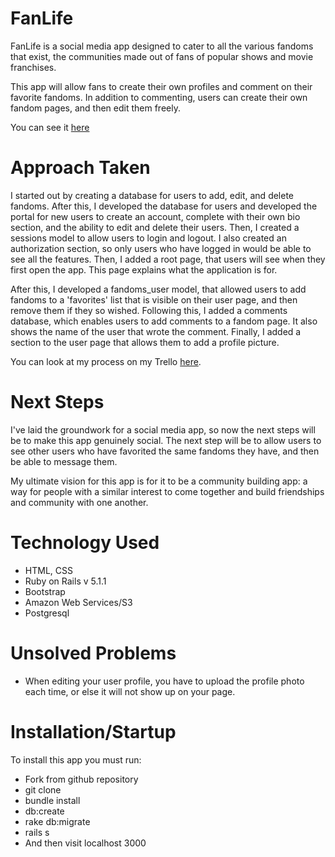 # FanLife

FanLife is a social media app designed to cater to all the various fandoms that exist, the communities made out of fans of popular shows and movie franchises.

This app will allow fans to create their own profiles and comment on their favorite fandoms. In addition to commenting, users can create their own fandom pages, and then edit them freely.

You can see it [here](https://dry-cliffs-56058.herokuapp.com/)


# Approach Taken

I started out by creating a database for users to add, edit, and delete fandoms. After this, I developed the database for users and developed the portal for new users to create an account, complete with their own bio section, and the ability to edit and delete their users. Then, I created a sessions model to allow users to login and logout. I also created an authorization section, so only users who have logged in would be able to see all the features. Then, I added a root page, that users will see when they first open the app. This page explains what the application is for.

After this, I developed a fandoms_user model, that allowed users to add fandoms to a 'favorites' list that is visible on their user page, and then remove them if they so wished. Following this, I added a comments database, which enables users to add comments to a fandom page. It also shows the name of the user that wrote the comment. Finally, I added a section to the user page that allows them to add a profile picture.

You can look at my process on my Trello [here](https://trello.com/b/pERwJFnw/project-2).


# Next Steps
I've laid the groundwork for a social media app, so now the next steps will be to make this app genuinely  social. The next step will be to allow users to see other users who have favorited the same fandoms they have, and then be able to message them.

My ultimate vision for this app is for it to be a community building app: a way for people with a similar interest to come together and build friendships and community with one another.


# Technology Used

* HTML, CSS
* Ruby on Rails v 5.1.1
* Bootstrap
* Amazon Web Services/S3
* Postgresql


# Unsolved Problems
* When editing your user profile, you have to upload the profile photo each time, or else it will not show up on your page.


# Installation/Startup
To install this app you must run:

* Fork from github repository
* git clone
* bundle install
* db:create
* rake db:migrate
* rails s
* And then visit localhost 3000
